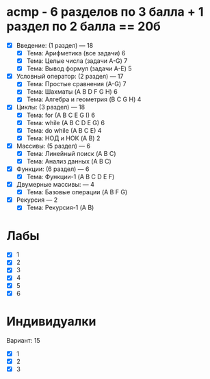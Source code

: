 # acmp - 6 разделов по 3 балла + 1 раздел по 2 балла == 20б
 - [x] Введение: (1 раздел) — 18
    - [x] Тема: Арифметика (все задачи) 6
    - [x] Тема: Целые числа (задачи A-G) 7
    - [x] Тема: Вывод формул (задачи A-E) 5

- [x] Условный оператор: (2 раздел) — 17
    - [x] Тема: Простые сравнения (A-G) 7
    - [x] Тема: Шахматы (A B D F G H) 6
    - [x] Тема: Алгебра и геометрия (B C G H) 4

- [x] Циклы: (3 раздел) — 18
    - [x] Тема: for (A B C E G I) 6
    - [x] Тема: while (A B C D E G) 6
    - [x] Тема: do while (A B C E) 4
    - [x] Тема: НОД и НОК (A B) 2

- [x] Массивы: (5 раздел) — 6
    - [x] Тема: Линейный поиск (A B C)
    - [x] Тема: Анализ данных (A B C)

- [x] Функции: (6 раздел) — 6
    - [x] Тема: Функции-1 (A B C D E F)

- [x] Двумерные массивы: — 4
    - [x] Тема: Базовые операции (A B F G)

- [x] Рекурсия — 2
    - [x] Тема: Рекурсия-1 (A B)

# Лабы
- [x] 1
- [x] 2
- [x] 3
- [x] 4
- [x] 5
- [x] 6

# Индивидуалки
Вариант: 15
- [x] 1
- [x] 2
- [x] 3
